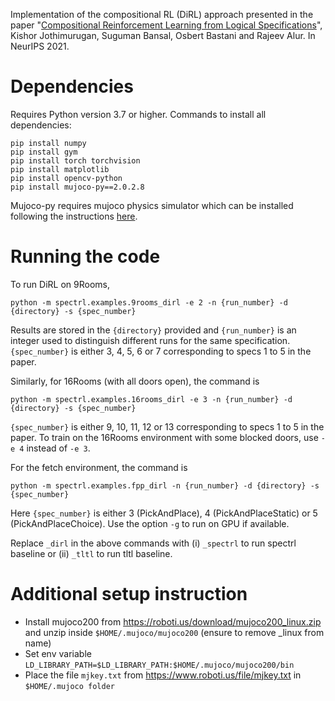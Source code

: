 Implementation of the compositional RL (DiRL) approach presented in the paper "[Compositional Reinforcement Learning from Logical Specifications](https://arxiv.org/abs/2106.13906)", Kishor Jothimurugan, Suguman Bansal, Osbert Bastani and Rajeev Alur. In NeurIPS 2021.

# Dependencies

Requires Python version 3.7 or higher. Commands to install all dependencies:

```
pip install numpy
pip install gym
pip install torch torchvision
pip install matplotlib
pip install opencv-python
pip install mujoco-py==2.0.2.8
```

Mujoco-py requires mujoco physics simulator which can be installed following the instructions [here](https://github.com/openai/mujoco-py).

# Running the code

To run DiRL on 9Rooms,

```
python -m spectrl.examples.9rooms_dirl -e 2 -n {run_number} -d {directory} -s {spec_number}
```

Results are stored in the `{directory}` provided and `{run_number}` is an integer used to distinguish different runs for the same specification. `{spec_number}` is either 3, 4, 5, 6 or 7 corresponding to specs 1 to 5 in the paper.

Similarly, for 16Rooms (with all doors open), the command is

```
python -m spectrl.examples.16rooms_dirl -e 3 -n {run_number} -d {directory} -s {spec_number}
```

`{spec_number}` is either 9, 10, 11, 12 or 13 corresponding to specs 1 to 5 in the paper. To train on the 16Rooms environment with some blocked doors, use `-e 4` instead of `-e 3`.

For the fetch environment, the command is

```
python -m spectrl.examples.fpp_dirl -n {run_number} -d {directory} -s {spec_number}
```

Here `{spec_number}` is either 3 (PickAndPlace), 4 (PickAndPlaceStatic) or 5 (PickAndPlaceChoice). Use the option `-g` to run on GPU if available.

Replace `_dirl` in the above commands with (i) `_spectrl` to run spectrl baseline or (ii) `_tltl` to run tltl baseline.

# Additional setup instruction

- Install mujoco200 from https://roboti.us/download/mujoco200_linux.zip and unzip inside `$HOME/.mujoco/mujoco200` (ensure to remove _linux from name)
- Set env variable `LD_LIBRARY_PATH=$LD_LIBRARY_PATH:$HOME/.mujoco/mujoco200/bin`
- Place the file `mjkey.txt` from https://www.roboti.us/file/mjkey.txt in `$HOME/.mujoco folder`
